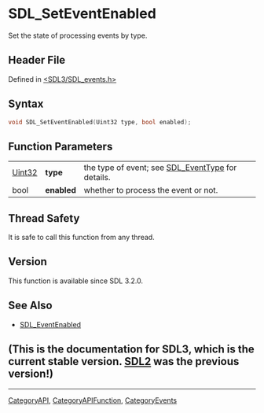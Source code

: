 # SDL_SetEventEnabled

Set the state of processing events by type.

## Header File

Defined in [<SDL3/SDL_events.h>](https://github.com/libsdl-org/SDL/blob/main/include/SDL3/SDL_events.h)

## Syntax

```c
void SDL_SetEventEnabled(Uint32 type, bool enabled);
```

## Function Parameters

|                  |             |                                                                    |
| ---------------- | ----------- | ------------------------------------------------------------------ |
| [Uint32](Uint32) | **type**    | the type of event; see [SDL_EventType](SDL_EventType) for details. |
| bool             | **enabled** | whether to process the event or not.                               |

## Thread Safety

It is safe to call this function from any thread.

## Version

This function is available since SDL 3.2.0.

## See Also

- [SDL_EventEnabled](SDL_EventEnabled)


## (This is the documentation for SDL3, which is the current stable version. [SDL2](https://wiki.libsdl.org/SDL2/) was the previous version!)



----
[CategoryAPI](CategoryAPI), [CategoryAPIFunction](CategoryAPIFunction), [CategoryEvents](CategoryEvents)

